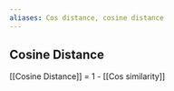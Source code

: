 ```yaml
---
aliases: Cos distance, cosine distance
---
```

## Cosine Distance
[[Cosine Distance]] = 1 - [[Cos similarity]] 